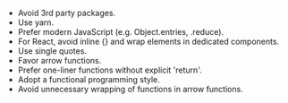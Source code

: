 - Avoid 3rd party packages.
- Use yarn.
- Prefer modern JavaScript (e.g. Object.entries, .reduce).
- For React, avoid inline {} and wrap elements in dedicated components.
- Use single quotes.
- Favor arrow functions.
- Prefer one-liner functions without explicit 'return'.
- Adopt a functional programming style.
- Avoid unnecessary wrapping of functions in arrow functions.
